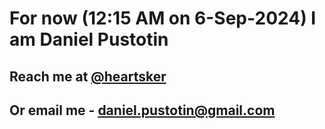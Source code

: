 # For now (12:15 AM on  6-Sep-2024) I am Daniel Pustotin
## Reach me at [@heartsker](https://t.me/heartsker)
## Or email me - daniel.pustotin@gmail.com
